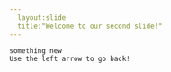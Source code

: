 ```yaml
---
  layout:slide
  title:"Welcome to our second slide!"
---
```

    something new
    Use the left arrow to go back!
